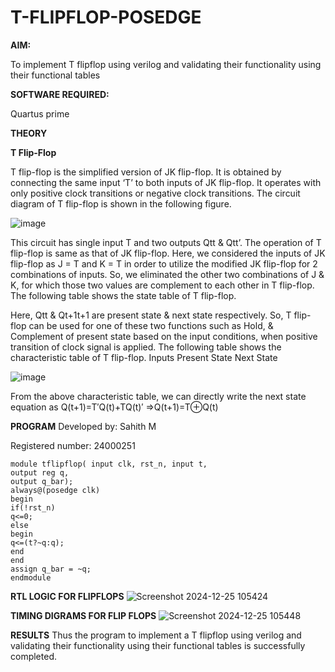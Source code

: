 # T-FLIPFLOP-POSEDGE

**AIM:**

To implement  T flipflop using verilog and validating their functionality using their functional tables

**SOFTWARE REQUIRED:**

Quartus prime

**THEORY**

**T Flip-Flop**

T flip-flop is the simplified version of JK flip-flop. It is obtained by connecting the same input ‘T’ to both inputs of JK flip-flop. It operates with only positive clock transitions or negative clock transitions. The circuit diagram of T flip-flop is shown in the following figure.

![image](https://github.com/naavaneetha/T-FLIPFLOP-POSEDGE/assets/154305477/458a68fe-2d08-4a9d-ac4f-7ae0480ce0bd)

 
This circuit has single input T and two outputs Qtt & Qtt’. The operation of T flip-flop is same as that of JK flip-flop. Here, we considered the inputs of JK flip-flop as J = T and K = T in order to utilize the modified JK flip-flop for 2 combinations of inputs. So, we eliminated the other two combinations of J & K, for which those two values are complement to each other in T flip-flop. The following table shows the state table of T flip-flop.

Here, Qtt & Qt+1t+1 are present state & next state respectively. So, T flip-flop can be used for one of these two functions such as Hold, & Complement of present state based on the input conditions, when positive transition of clock signal is applied. The following table shows the characteristic table of T flip-flop. Inputs Present State Next State

![image](https://github.com/naavaneetha/T-FLIPFLOP-POSEDGE/assets/154305477/cdd7fb32-539f-4b66-bb8d-f305a153c886)

 
From the above characteristic table, we can directly write the next state equation as Q(t+1)=T′Q(t)+TQ(t)′ ⇒Q(t+1)=T⊕Q(t)

**PROGRAM**
Developed by: Sahith M


Registered number: 24000251
```
module tflipflop( input clk, rst_n, input t,
output reg q,
output q_bar);
always@(posedge clk)
begin
if(!rst_n)
q<=0;
else
begin
q<=(t?~q:q);
end
end
assign q_bar = ~q;
endmodule
```

**RTL LOGIC FOR FLIPFLOPS**
![Screenshot 2024-12-25 105424](https://github.com/user-attachments/assets/f5dc55d2-34ee-40e2-837d-c29660b256c1)

**TIMING DIGRAMS FOR FLIP FLOPS**
![Screenshot 2024-12-25 105448](https://github.com/user-attachments/assets/5744e239-7285-4601-967f-ce66d6afea86)

**RESULTS**
Thus the program to implement a T flipflop using verilog and validating their functionality using
their functional tables is successfully completed.
